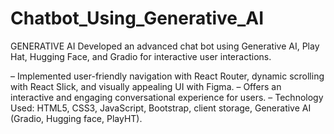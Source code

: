# Chatbot_Using_Generative_AI
GENERATIVE AI
Developed an advanced chat bot using Generative AI, Play Hat, Hugging Face, and Gradio for interactive user interactions.

– Implemented user-friendly navigation with React Router, dynamic scrolling with React Slick, and visually appealing
UI with Figma.
– Offers an interactive and engaging conversational experience for users.
– Technology Used: HTML5, CSS3, JavaScript, Bootstrap, client storage, Generative AI (Gradio, Hugging face,
PlayHT).
